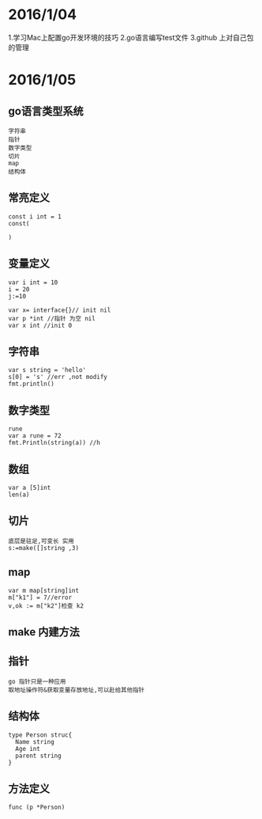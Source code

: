 # 2016/1/04
 1.学习Mac上配置go开发环境的技巧
 2.go语言编写test文件
 3.github 上对自己包的管理
 
# 2016/1/05
## go语言类型系统
    字符串
    指针
    数字类型
    切片
    map
    结构体
## 常亮定义
    const i int = 1
    const(
      
    )
## 变量定义
    var i int = 10
    i = 20
    j:=10
    
    var x= interface{}// init nil
    var p *int //指针 为空 nil
    var x int //init 0
    
## 字符串
    var s string = 'hello'
    s[0] = 's' //err ,not modify
    fmt.println()
## 数字类型
    rune 
    var a rune = 72
    fmt.Println(string(a)) //h
## 数组
    var a [5]int
    len(a)
## 切片
    底层是驻足,可变长 实用
    s:=make([]string ,3)
## map
    var m map[string]int
    m["k1"] = 7//error
    v,ok := m["k2"]检查 k2
## make 内建方法
## 指针
    go 指针只是一种应用
    取地址操作符&获取变量存放地址,可以赴给其他指针
## 结构体
    type Person struc{
      Name string
      Age int
      parent string
    }
## 方法定义
    func (p *Person)
        
##    
